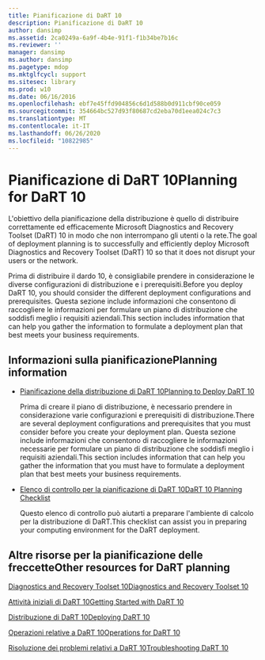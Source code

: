 ```yaml
---
title: Pianificazione di DaRT 10
description: Pianificazione di DaRT 10
author: dansimp
ms.assetid: 2ca0249a-6a9f-4b4e-91f1-f1b34be7b16c
ms.reviewer: ''
manager: dansimp
ms.author: dansimp
ms.pagetype: mdop
ms.mktglfcycl: support
ms.sitesec: library
ms.prod: w10
ms.date: 06/16/2016
ms.openlocfilehash: ebf7e45ffd904856c6d1d588b0d911cbf90ce059
ms.sourcegitcommit: 354664bc527d93f80687cd2eba70d1eea024c7c3
ms.translationtype: MT
ms.contentlocale: it-IT
ms.lasthandoff: 06/26/2020
ms.locfileid: "10822985"
---
```

# <span data-ttu-id="e01bb-103">Pianificazione di DaRT 10</span><span class="sxs-lookup"><span data-stu-id="e01bb-103">Planning for DaRT 10</span></span>


<span data-ttu-id="e01bb-104">L'obiettivo della pianificazione della distribuzione è quello di distribuire correttamente ed efficacemente Microsoft Diagnostics and Recovery Toolset (DaRT) 10 in modo che non interrompano gli utenti o la rete.</span><span class="sxs-lookup"><span data-stu-id="e01bb-104">The goal of deployment planning is to successfully and efficiently deploy Microsoft Diagnostics and Recovery Toolset (DaRT) 10 so that it does not disrupt your users or the network.</span></span>

<span data-ttu-id="e01bb-105">Prima di distribuire il dardo 10, è consigliabile prendere in considerazione le diverse configurazioni di distribuzione e i prerequisiti.</span><span class="sxs-lookup"><span data-stu-id="e01bb-105">Before you deploy DaRT 10, you should consider the different deployment configurations and prerequisites.</span></span> <span data-ttu-id="e01bb-106">Questa sezione include informazioni che consentono di raccogliere le informazioni per formulare un piano di distribuzione che soddisfi meglio i requisiti aziendali.</span><span class="sxs-lookup"><span data-stu-id="e01bb-106">This section includes information that can help you gather the information to formulate a deployment plan that best meets your business requirements.</span></span>

## <span data-ttu-id="e01bb-107">Informazioni sulla pianificazione</span><span class="sxs-lookup"><span data-stu-id="e01bb-107">Planning information</span></span>


-   [<span data-ttu-id="e01bb-108">Pianificazione della distribuzione di DaRT 10</span><span class="sxs-lookup"><span data-stu-id="e01bb-108">Planning to Deploy DaRT 10</span></span>](planning-to-deploy-dart-10.md)

    <span data-ttu-id="e01bb-109">Prima di creare il piano di distribuzione, è necessario prendere in considerazione varie configurazioni e prerequisiti di distribuzione.</span><span class="sxs-lookup"><span data-stu-id="e01bb-109">There are several deployment configurations and prerequisites that you must consider before you create your deployment plan.</span></span> <span data-ttu-id="e01bb-110">Questa sezione include informazioni che consentono di raccogliere le informazioni necessarie per formulare un piano di distribuzione che soddisfi meglio i requisiti aziendali.</span><span class="sxs-lookup"><span data-stu-id="e01bb-110">This section includes information that can help you gather the information that you must have to formulate a deployment plan that best meets your business requirements.</span></span>

-   [<span data-ttu-id="e01bb-111">Elenco di controllo per la pianificazione di DaRT 10</span><span class="sxs-lookup"><span data-stu-id="e01bb-111">DaRT 10 Planning Checklist</span></span>](dart-10-planning-checklist.md)

    <span data-ttu-id="e01bb-112">Questo elenco di controllo può aiutarti a preparare l'ambiente di calcolo per la distribuzione di DaRT.</span><span class="sxs-lookup"><span data-stu-id="e01bb-112">This checklist can assist you in preparing your computing environment for the DaRT deployment.</span></span>

## <a href="" id="other-resources-for-dart-planning-"></a><span data-ttu-id="e01bb-113">Altre risorse per la pianificazione delle freccette</span><span class="sxs-lookup"><span data-stu-id="e01bb-113">Other resources for DaRT planning</span></span>


[<span data-ttu-id="e01bb-114">Diagnostics and Recovery Toolset 10</span><span class="sxs-lookup"><span data-stu-id="e01bb-114">Diagnostics and Recovery Toolset 10</span></span>](index.md)

[<span data-ttu-id="e01bb-115">Attività iniziali di DaRT 10</span><span class="sxs-lookup"><span data-stu-id="e01bb-115">Getting Started with DaRT 10</span></span>](getting-started-with-dart-10.md)

[<span data-ttu-id="e01bb-116">Distribuzione di DaRT 10</span><span class="sxs-lookup"><span data-stu-id="e01bb-116">Deploying DaRT 10</span></span>](deploying-dart-10.md)

[<span data-ttu-id="e01bb-117">Operazioni relative a DaRT 10</span><span class="sxs-lookup"><span data-stu-id="e01bb-117">Operations for DaRT 10</span></span>](operations-for-dart-10.md)

[<span data-ttu-id="e01bb-118">Risoluzione dei problemi relativi a DaRT 10</span><span class="sxs-lookup"><span data-stu-id="e01bb-118">Troubleshooting DaRT 10</span></span>](troubleshooting-dart-10.md)

 

 





